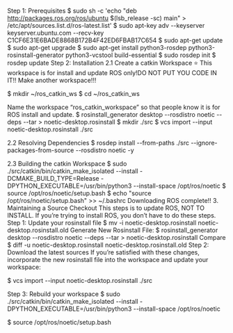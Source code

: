 Step 1: Prerequisites
$ sudo sh -c 'echo "deb http://packages.ros.org/ros/ubuntu $(lsb_release -sc) main" > /etc/apt/sources.list.d/ros-latest.list'
$ sudo apt-key adv --keyserver keyserver.ubuntu.com --recv-key C1CF6E31E6BADE8868B172B4F42ED6FBAB17C654
$ sudo apt-get update
$ sudo apt-get upgrade
$ sudo apt-get install python3-rosdep python3-rosinstall-generator python3-vcstool build-essential
$ sudo rosdep init
$ rosdep update
Step 2: Installation
2.1 Create a catkin Workspace
:star: This workspace is for install and update ROS only!DO NOT PUT YOU CODE IN IT!! Make another workspace!!!

$ mkdir ~/ros_catkin_ws
$ cd ~/ros_catkin_ws

Name the workspace “ros_catkin_workspace” so that people know it is for ROS install and update.
$ rosinstall_generator desktop --rosdistro noetic --deps --tar > noetic-desktop.rosinstall
$ mkdir ./src
$ vcs import --input noetic-desktop.rosinstall ./src

2.2 Resolving Dependencies
$ rosdep install --from-paths ./src --ignore-packages-from-source --rosdistro noetic -y

2.3 Building the catkin Workspace
$ sudo ./src/catkin/bin/catkin_make_isolated --install -DCMAKE_BUILD_TYPE=Release -DPYTHON_EXECUTABLE=/usr/bin/python3 --install-space /opt/ros/noetic
$ source /opt/ros/noetic/setup.bash
$ echo "source /opt/ros/noetic/setup.bash" >> ~/.bashrc
Downloading ROS complete!!
3. Maintaining a Source Checkout
This steps is to update ROS, NOT TO INSTALL. If you’re trying to install ROS, you don’t have to do these steps.
Step 1: Update your rosinstall file
$ mv -i noetic-desktop.rosinstall noetic-desktop.rosinstall.old
Generate New Rosinstall File:
$ rosinstall_generator desktop --rosdistro noetic --deps --tar > noetic-desktop.rosinstall
Compare
$ diff -u noetic-desktop.rosinstall noetic-desktop.rosinstall.old
Step 2: Download the latest sources
If you’re satisfied with these changes, incorporate the new rosinstall file into the workspace and update your workspace:

$ vcs import --input noetic-desktop.rosinstall ./src

Step 3: Rebuild your workspace
$ sudo ./src/catkin/bin/catkin_make_isolated --install -DPYTHON_EXECUTABLE=/usr/bin/python3 --install-space /opt/ros/noetic

$ source /opt/ros/noetic/setup.bash
